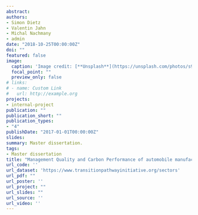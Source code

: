 ```yaml
---
abstract: 
authors:
- Simon Dietz
- Valentin Jahn
- Michal Nachmany
- admin
date: "2018-10-25T00:00:00Z"
doi: ""
featured: false
image:
  caption: 'Image credit: [**Unsplash**](https://unsplash.com/photos/s9CC2SKySJM)'
  focal_point: ""
  preview_only: false
# links:
# - name: Custom Link
#   url: http://example.org
projects:
- internal-project
publication: ""
publication_short: ""
publication_types:
- "4"
publishDate: "2017-01-01T00:00:00Z"
slides: 
summary: Master dissertation.
tags:
- Master dissertation
title: "Management Quality and Carbon Performance of automobile manufacturers: November 2018 update"
url_code: ''
url_dataset: 'https://www.transitionpathwayinitiative.org/sectors'
url_pdf: ""
url_poster: ''
url_project: ""
url_slides: ""
url_source: ''
url_video: ''
---
```


